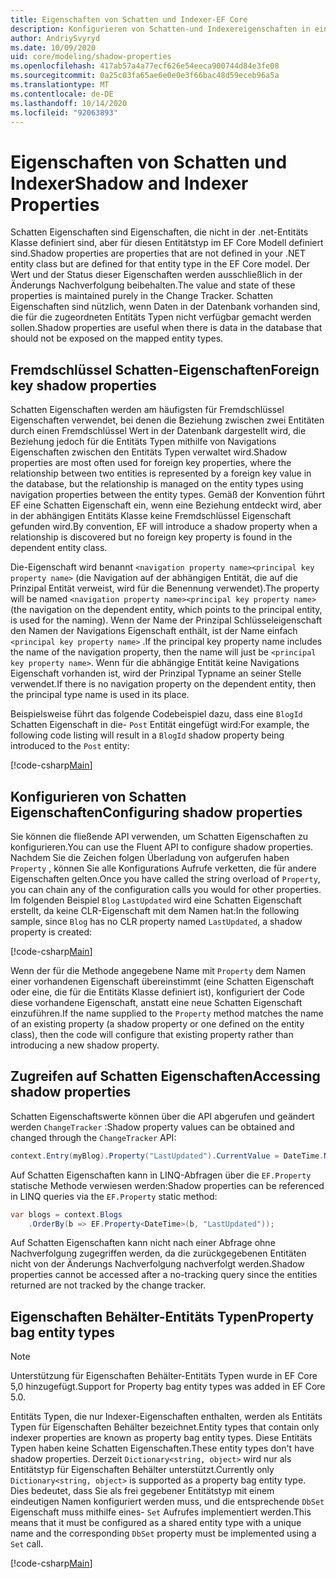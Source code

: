 ```yaml
---
title: Eigenschaften von Schatten und Indexer-EF Core
description: Konfigurieren von Schatten-und Indexereigenschaften in einem Entity Framework Core Modell
author: AndriySvyryd
ms.date: 10/09/2020
uid: core/modeling/shadow-properties
ms.openlocfilehash: 417ab57a4a77ecf626e54eeca900744d84e3fe08
ms.sourcegitcommit: 0a25c03fa65ae6e0e0e3f66bac48d59eceb96a5a
ms.translationtype: MT
ms.contentlocale: de-DE
ms.lasthandoff: 10/14/2020
ms.locfileid: "92063893"
---
```

# <a name="shadow-and-indexer-properties"></a><span data-ttu-id="42d6d-103">Eigenschaften von Schatten und Indexer</span><span class="sxs-lookup"><span data-stu-id="42d6d-103">Shadow and Indexer Properties</span></span>

<span data-ttu-id="42d6d-104">Schatten Eigenschaften sind Eigenschaften, die nicht in der .net-Entitäts Klasse definiert sind, aber für diesen Entitätstyp im EF Core Modell definiert sind.</span><span class="sxs-lookup"><span data-stu-id="42d6d-104">Shadow properties are properties that are not defined in your .NET entity class but are defined for that entity type in the EF Core model.</span></span> <span data-ttu-id="42d6d-105">Der Wert und der Status dieser Eigenschaften werden ausschließlich in der Änderungs Nachverfolgung beibehalten.</span><span class="sxs-lookup"><span data-stu-id="42d6d-105">The value and state of these properties is maintained purely in the Change Tracker.</span></span> <span data-ttu-id="42d6d-106">Schatten Eigenschaften sind nützlich, wenn Daten in der Datenbank vorhanden sind, die für die zugeordneten Entitäts Typen nicht verfügbar gemacht werden sollen.</span><span class="sxs-lookup"><span data-stu-id="42d6d-106">Shadow properties are useful when there is data in the database that should not be exposed on the mapped entity types.</span></span>

## <a name="foreign-key-shadow-properties"></a><span data-ttu-id="42d6d-107">Fremdschlüssel Schatten-Eigenschaften</span><span class="sxs-lookup"><span data-stu-id="42d6d-107">Foreign key shadow properties</span></span>

<span data-ttu-id="42d6d-108">Schatten Eigenschaften werden am häufigsten für Fremdschlüssel Eigenschaften verwendet, bei denen die Beziehung zwischen zwei Entitäten durch einen Fremdschlüssel Wert in der Datenbank dargestellt wird, die Beziehung jedoch für die Entitäts Typen mithilfe von Navigations Eigenschaften zwischen den Entitäts Typen verwaltet wird.</span><span class="sxs-lookup"><span data-stu-id="42d6d-108">Shadow properties are most often used for foreign key properties, where the relationship between two entities is represented by a foreign key value in the database, but the relationship is managed on the entity types using navigation properties between the entity types.</span></span> <span data-ttu-id="42d6d-109">Gemäß der Konvention führt EF eine Schatten Eigenschaft ein, wenn eine Beziehung entdeckt wird, aber in der abhängigen Entitäts Klasse keine Fremdschlüssel Eigenschaft gefunden wird.</span><span class="sxs-lookup"><span data-stu-id="42d6d-109">By convention, EF will introduce a shadow property when a relationship is discovered but no foreign key property is found in the dependent entity class.</span></span>

<span data-ttu-id="42d6d-110">Die-Eigenschaft wird benannt `<navigation property name><principal key property name>` (die Navigation auf der abhängigen Entität, die auf die Prinzipal Entität verweist, wird für die Benennung verwendet).</span><span class="sxs-lookup"><span data-stu-id="42d6d-110">The property will be named `<navigation property name><principal key property name>` (the navigation on the dependent entity, which points to the principal entity, is used for the naming).</span></span> <span data-ttu-id="42d6d-111">Wenn der Name der Prinzipal Schlüsseleigenschaft den Namen der Navigations Eigenschaft enthält, ist der Name einfach `<principal key property name>` .</span><span class="sxs-lookup"><span data-stu-id="42d6d-111">If the principal key property name includes the name of the navigation property, then the name will just be `<principal key property name>`.</span></span> <span data-ttu-id="42d6d-112">Wenn für die abhängige Entität keine Navigations Eigenschaft vorhanden ist, wird der Prinzipal Typname an seiner Stelle verwendet.</span><span class="sxs-lookup"><span data-stu-id="42d6d-112">If there is no navigation property on the dependent entity, then the principal type name is used in its place.</span></span>

<span data-ttu-id="42d6d-113">Beispielsweise führt das folgende Codebeispiel dazu, dass eine `BlogId` Schatten Eigenschaft in die- `Post` Entität eingefügt wird:</span><span class="sxs-lookup"><span data-stu-id="42d6d-113">For example, the following code listing will result in a `BlogId` shadow property being introduced to the `Post` entity:</span></span>

[!code-csharp[Main](../../../samples/core/Modeling/Conventions/ShadowForeignKey.cs?name=Conventions&highlight=21-23)]

## <a name="configuring-shadow-properties"></a><span data-ttu-id="42d6d-114">Konfigurieren von Schatten Eigenschaften</span><span class="sxs-lookup"><span data-stu-id="42d6d-114">Configuring shadow properties</span></span>

<span data-ttu-id="42d6d-115">Sie können die fließende API verwenden, um Schatten Eigenschaften zu konfigurieren.</span><span class="sxs-lookup"><span data-stu-id="42d6d-115">You can use the Fluent API to configure shadow properties.</span></span> <span data-ttu-id="42d6d-116">Nachdem Sie die Zeichen folgen Überladung von aufgerufen haben `Property` , können Sie alle Konfigurations Aufrufe verketten, die für andere Eigenschaften gelten.</span><span class="sxs-lookup"><span data-stu-id="42d6d-116">Once you have called the string overload of `Property`, you can chain any of the configuration calls you would for other properties.</span></span> <span data-ttu-id="42d6d-117">Im folgenden Beispiel `Blog` `LastUpdated` wird eine Schatten Eigenschaft erstellt, da keine CLR-Eigenschaft mit dem Namen hat:</span><span class="sxs-lookup"><span data-stu-id="42d6d-117">In the following sample, since `Blog` has no CLR property named `LastUpdated`, a shadow property is created:</span></span>

[!code-csharp[Main](../../../samples/core/Modeling/FluentAPI/ShadowProperty.cs?name=ShadowProperty&highlight=8)]

<span data-ttu-id="42d6d-118">Wenn der für die Methode angegebene Name mit `Property` dem Namen einer vorhandenen Eigenschaft übereinstimmt (eine Schatten Eigenschaft oder eine, die für die Entitäts Klasse definiert ist), konfiguriert der Code diese vorhandene Eigenschaft, anstatt eine neue Schatten Eigenschaft einzuführen.</span><span class="sxs-lookup"><span data-stu-id="42d6d-118">If the name supplied to the `Property` method matches the name of an existing property (a shadow property or one defined on the entity class), then the code will configure that existing property rather than introducing a new shadow property.</span></span>

## <a name="accessing-shadow-properties"></a><span data-ttu-id="42d6d-119">Zugreifen auf Schatten Eigenschaften</span><span class="sxs-lookup"><span data-stu-id="42d6d-119">Accessing shadow properties</span></span>

<span data-ttu-id="42d6d-120">Schatten Eigenschaftswerte können über die API abgerufen und geändert werden `ChangeTracker` :</span><span class="sxs-lookup"><span data-stu-id="42d6d-120">Shadow property values can be obtained and changed through the `ChangeTracker` API:</span></span>

```csharp
context.Entry(myBlog).Property("LastUpdated").CurrentValue = DateTime.Now;
```

<span data-ttu-id="42d6d-121">Auf Schatten Eigenschaften kann in LINQ-Abfragen über die `EF.Property` statische Methode verwiesen werden:</span><span class="sxs-lookup"><span data-stu-id="42d6d-121">Shadow properties can be referenced in LINQ queries via the `EF.Property` static method:</span></span>

```csharp
var blogs = context.Blogs
    .OrderBy(b => EF.Property<DateTime>(b, "LastUpdated"));
```

<span data-ttu-id="42d6d-122">Auf Schatten Eigenschaften kann nicht nach einer Abfrage ohne Nachverfolgung zugegriffen werden, da die zurückgegebenen Entitäten nicht von der Änderungs Nachverfolgung nachverfolgt werden.</span><span class="sxs-lookup"><span data-stu-id="42d6d-122">Shadow properties cannot be accessed after a no-tracking query since the entities returned are not tracked by the change tracker.</span></span>

## <a name="property-bag-entity-types"></a><span data-ttu-id="42d6d-123">Eigenschaften Behälter-Entitäts Typen</span><span class="sxs-lookup"><span data-stu-id="42d6d-123">Property bag entity types</span></span>

> [!NOTE]
> <span data-ttu-id="42d6d-124">Unterstützung für Eigenschaften Behälter-Entitäts Typen wurde in EF Core 5,0 hinzugefügt.</span><span class="sxs-lookup"><span data-stu-id="42d6d-124">Support for Property bag entity types was added in EF Core 5.0.</span></span>

<span data-ttu-id="42d6d-125">Entitäts Typen, die nur Indexer-Eigenschaften enthalten, werden als Entitäts Typen für Eigenschaften Behälter bezeichnet.</span><span class="sxs-lookup"><span data-stu-id="42d6d-125">Entity types that contain only indexer properties are known as property bag entity types.</span></span> <span data-ttu-id="42d6d-126">Diese Entitäts Typen haben keine Schatten Eigenschaften.</span><span class="sxs-lookup"><span data-stu-id="42d6d-126">These entity types don't have shadow properties.</span></span> <span data-ttu-id="42d6d-127">Derzeit `Dictionary<string, object>` wird nur als Entitätstyp für Eigenschaften Behälter unterstützt.</span><span class="sxs-lookup"><span data-stu-id="42d6d-127">Currently only `Dictionary<string, object>` is supported as a property bag entity type.</span></span> <span data-ttu-id="42d6d-128">Dies bedeutet, dass Sie als frei gegebener Entitätstyp mit einem eindeutigen Namen konfiguriert werden muss, und die entsprechende `DbSet` Eigenschaft muss mithilfe eines- `Set` Aufrufes implementiert werden.</span><span class="sxs-lookup"><span data-stu-id="42d6d-128">This means that it must be configured as a shared entity type with a unique name and the corresponding `DbSet` property must be implemented using a `Set` call.</span></span>

[!code-csharp[Main](../../../samples/core/Modeling/FluentAPI/SharedType.cs?name=SharedType&highlight=3,7)]